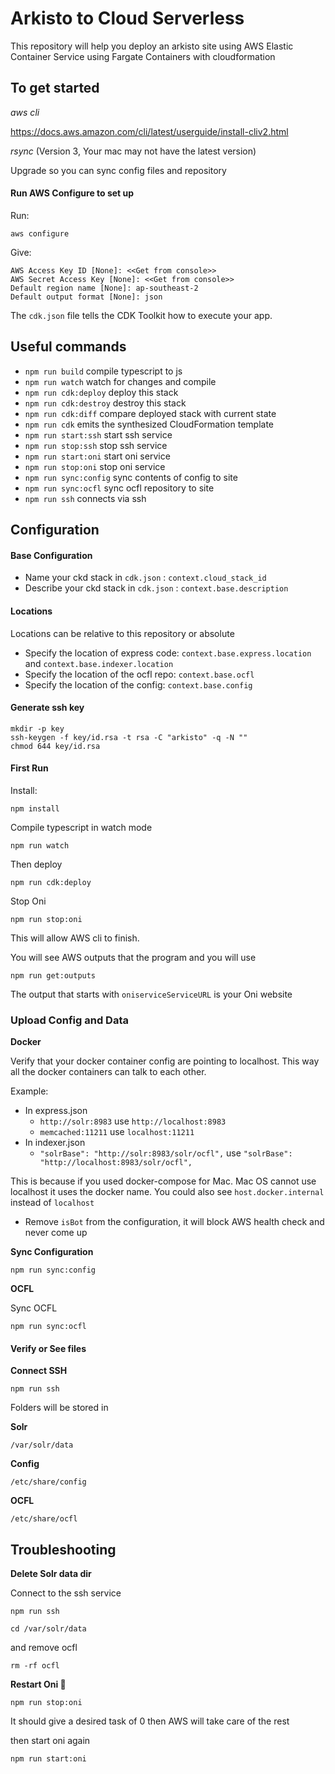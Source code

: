 # Arkisto to Cloud Serverless

This repository will help you deploy an arkisto site using AWS Elastic Container Service using Fargate Containers with cloudformation

## To get started

*aws cli*

https://docs.aws.amazon.com/cli/latest/userguide/install-cliv2.html

*rsync* (Version 3, Your mac may not have the latest version)

Upgrade so you can sync config files and repository 

#### Run AWS Configure to set up
Run:
```shell script
aws configure

```
Give:
```shell script
AWS Access Key ID [None]: <<Get from console>>
AWS Secret Access Key [None]: <<Get from console>>
Default region name [None]: ap-southeast-2
Default output format [None]: json
```

The `cdk.json` file tells the CDK Toolkit how to execute your app.

## Useful commands

 * `npm run build`               compile typescript to js
 * `npm run watch`               watch for changes and compile
 * `npm run cdk:deploy`          deploy this stack 
 * `npm run cdk:destroy`         destroy this stack 
 * `npm run cdk:diff`            compare deployed stack with current state
 * `npm run cdk`                 emits the synthesized CloudFormation template
 * `npm run start:ssh`           start ssh service
 * `npm run stop:ssh`            stop ssh service
 * `npm run start:oni`           start oni service
 * `npm run stop:oni`            stop oni service
 * `npm run sync:config`         sync contents of config to site
 * `npm run sync:ocfl`           sync ocfl repository to site
 * `npm run ssh`                 connects via ssh

## Configuration

#### Base Configuration

- Name your ckd stack in `cdk.json` : `context.cloud_stack_id`
- Describe your ckd stack in `cdk.json` : `context.base.description`

#### Locations

Locations can be relative to this repository or absolute

- Specify the location of express code: `context.base.express.location` and `context.base.indexer.location`
- Specify the location of the ocfl repo: `context.base.ocfl`
- Specify the location of the config: `context.base.config`

#### Generate ssh key 

```shell script
mkdir -p key
ssh-keygen -f key/id.rsa -t rsa -C "arkisto" -q -N ""
chmod 644 key/id.rsa
```

#### First Run

Install:
```shell script
npm install
```

Compile typescript in watch mode
```shell script
npm run watch
```

Then deploy
```shell script
npm run cdk:deploy
```

Stop Oni

```shell script
npm run stop:oni
```
This will allow AWS cli to finish.

You will see AWS outputs that the program and you will use

```shell script
npm run get:outputs
```

The output that starts with `oniserviceServiceURL` is your Oni website

### Upload Config and Data

**Docker**

Verify that your docker container config are pointing to localhost. 
This way all the docker containers can talk to each other.

Example: 
- In express.json 
    - `http://solr:8983` use `http://localhost:8983`
    - `memcached:11211` use `localhost:11211`
- In indexer.json
    - `"solrBase": "http://solr:8983/solr/ocfl",` use `"solrBase": "http://localhost:8983/solr/ocfl",`

This is because if you used docker-compose for Mac. Mac OS cannot use localhost it uses the docker name.
You could also see `host.docker.internal` instead of `localhost`

- Remove `isBot` from the configuration, it will block AWS health check and never come up

**Sync Configuration**

```shell script
npm run sync:config
```
**OCFL**

Sync OCFL

```shell script
npm run sync:ocfl
```

#### Verify or See files

**Connect SSH**

```shell script
npm run ssh
```

Folders will be stored in

**Solr**
```shell script
/var/solr/data
```
**Config**
```shell script
/etc/share/config
```
**OCFL**
```shell script
/etc/share/ocfl
```

## Troubleshooting

**Delete Solr data dir**

Connect to the ssh service

```shell script
npm run ssh
```

```shell script
cd /var/solr/data
```

and remove ocfl
```shell script
rm -rf ocfl
```

**Restart Oni 👹**

```shell script
npm run stop:oni
```

It should give a desired task of 0 then AWS will take care of the rest

then start oni again

```shell script
npm run start:oni
```
